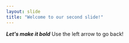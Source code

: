 ```yaml
---
layout: slide
title: "Welcome to our second slide!"
---
```

***Let's make it bold***
Use the left arrow to go back!
